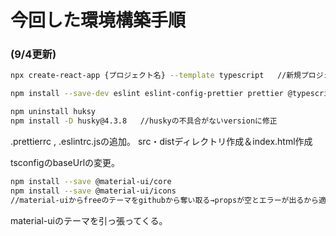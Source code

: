 # 今回した環境構築手順
### (9/4更新)
```bash
npx create-react-app {プロジェクト名} --template typescript   //新規プロジェクト作成

npm install --save-dev eslint eslint-config-prettier prettier @typescript-eslint/parser @typescript-eslint/eslint-plugin husky lint-staged  　//ESlintとprettierのインストール

npm uninstall huksy
npm install -D husky@4.3.8   //huskyの不具合がないversionに修正
```

.prettierrc , .eslintrc.jsの追加。
src・distディレクトリ作成＆index.html作成

tsconfigのbaseUrlの変更。

```bash
npm install --save @material-ui/core
npm install --save @material-ui/icons
//material-uiからfreeのテーマをgithubから奪い取る→propsが空とエラーが出るから適当に書く。
```

material-uiのテーマを引っ張ってくる。






